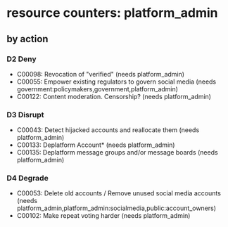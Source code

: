 # resource counters: platform_admin

## by action


### D2 Deny
* C00098: Revocation of "verified" (needs platform_admin)
* C00055: Empower existing regulators to govern social media (needs government:policymakers,government,platform_admin)
* C00122: Content moderation. Censorship? (needs platform_admin)

### D3 Disrupt
* C00043: Detect hijacked accounts and reallocate them  (needs platform_admin)
* C00133: Deplatform Account* (needs platform_admin)
* C00135: Deplatform message groups and/or message boards (needs platform_admin)

### D4 Degrade
* C00053: Delete old accounts / Remove unused social media accounts (needs platform_admin,platform_admin:socialmedia,public:account_owners)
* C00102: Make repeat voting harder (needs platform_admin)
